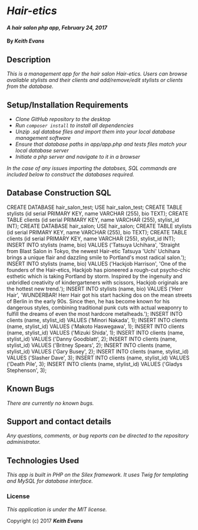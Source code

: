 # _Hair-etics_

#### _A hair salon php app, February 24, 2017_

#### By _**Keith Evans**_

## Description

_This is a management app for the hair salon Hair-etics. Users can browse available stylists and their clients and add/remove/edit stylists or clients from the database._

## Setup/Installation Requirements

* _Clone GitHub repository to the desktop_
* _Run `composer install` to install all dependencies_
* _Unzip .sql databse files and import them into your local database management software_
* _Ensure that database paths in app/app.php and tests files match your local database server_
* _Initiate a php server and navigate to it in a browser_

_In the case of any issues importing the databses, SQL commands are included below to construct the databases required._

## Database Construction SQL

CREATE DATABASE hair_salon_test;
USE hair_salon_test;
CREATE TABLE stylists (id serial PRIMARY KEY, name VARCHAR (255), bio TEXT);
CREATE TABLE clients (id serial PRIMARY KEY, name VARCHAR (255), stylist_id INT);
CREATE DATABASE hair_salon;
USE hair_salon;
CREATE TABLE stylists (id serial PRIMARY KEY, name VARCHAR (255), bio TEXT);
CREATE TABLE clients (id serial PRIMARY KEY, name VARCHAR (255), stylist_id INT);
INSERT INTO stylists (name, bio) VALUES ('Tatsuya Uchihara', 'Straight from Blast Salon in Tokyo, the newest Hair-etic Tatsuya \'Uchi\' Uchihara brings a unique flair and dazzling smile to Portland\'s most radical salon.');
INSERT INTO stylists (name, bio) VALUES ('Hackjob Harrison', 'One of the founders of the Hair-etics, Hackjob has pioneered a rough-cut psycho-chic esthetic which is taking Portland by storm. Inspired by the ingenuity and unbridled creativity of kindergarteners with scissors, Hackjob originals are the hottest new trend.');
INSERT INTO stylists (name, bio) VALUES ('Herr Hair', 'WUNDERBAR! Herr Hair got his start hacking dos on the mean streets of Berlin in the early 90s. Since then, he has become known for his dangerous styles, combining traditional punk cuts with actual weaponry to fulfill the dreams of even the most hardcore metalheads.');
INSERT INTO clients (name, stylist_id) VALUES ('Minori Nakada', 1);
INSERT INTO clients (name, stylist_id) VALUES ('Makoto Haswegawa', 1);
INSERT INTO clients (name, stylist_id) VALUES ('Mizuki Shida', 1);
INSERT INTO clients (name, stylist_id) VALUES ('Danny Goodblatt', 2);
INSERT INTO clients (name, stylist_id) VALUES ('Britney Spears', 2);
INSERT INTO clients (name, stylist_id) VALUES ('Gary Busey', 2);
INSERT INTO clients (name, stylist_id) VALUES ('Slasher Dave', 3);
INSERT INTO clients (name, stylist_id) VALUES ('Death Pile', 3);
INSERT INTO clients (name, stylist_id) VALUES ('Gladys Stephenson', 3);

## Known Bugs

_There are currently no known bugs._

## Support and contact details

_Any questions, comments, or bug reports can be directed to the repository administrator._

## Technologies Used

_This app is built in PHP on the Silex framework. It uses Twig for templating and MySQL for database interface._

### License

*This application is under the MIT license.*

Copyright (c) 2017 **_Keith Evans_**
